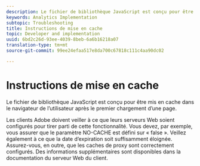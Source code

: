 ```yaml
---
description: Le fichier de bibliothèque JavaScript est conçu pour être mis en cache dans le navigateur de l’utilisateur après le premier chargement d’une page.
keywords: Analytics Implementation
subtopic: Troubleshooting
title: Instructions de mise en cache
topic: Developer and implementation
uuid: 6bd2c26d-93ee-4039-8beb-6a6b16218a07
translation-type: tm+mt
source-git-commit: 99ee24efaa517e8da700c67818c111c4aa90dc02

---
```



# Instructions de mise en cache

Le fichier de bibliothèque JavaScript est conçu pour être mis en cache dans le navigateur de l’utilisateur après le premier chargement d’une page.

Les clients Adobe doivent veiller à ce que leurs serveurs Web soient configurés pour tirer parti de cette fonctionnalité. Vous devez, par exemple, vous assurer que le paramètre NO-CACHE est défini sur « false ». Veillez également à ce que la date d’expiration soit suffisamment éloignée. Assurez-vous, en outre, que les caches de proxy sont correctement configurés. Des informations supplémentaires sont disponibles dans la documentation du serveur Web du client.
